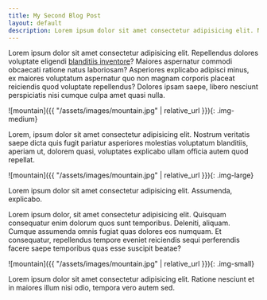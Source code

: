 ```yaml
---
title: My Second Blog Post
layout: default
description: Lorem ipsum dolor sit amet consectetur adipisicing elit. Nesciunt, ullam.
---
```


Lorem ipsum dolor sit amet consectetur adipisicing elit. Repellendus dolores voluptate eligendi [blanditiis inventore](http://google.com/)? Maiores aspernatur commodi obcaecati ratione natus laboriosam? Asperiores explicabo adipisci minus, ex maiores voluptatum aspernatur quo non magnam corporis placeat reiciendis quod voluptate repellendus? Dolores ipsam saepe, libero nesciunt perspiciatis nisi cumque culpa amet quasi nulla.

![mountain]({{ "/assets/images/mountain.jpg" | relative_url }}){: .img-medium}

Lorem, ipsum dolor sit amet consectetur adipisicing elit. Nostrum veritatis saepe dicta quis fugit pariatur asperiores molestias voluptatum blanditiis, aperiam ut, dolorem quasi, voluptates explicabo ullam officia autem quod repellat.

![mountain]({{ "/assets/images/mountain.jpg" | relative_url }}){: .img-large}

Lorem ipsum dolor sit amet consectetur adipisicing elit. Assumenda, explicabo.

Lorem ipsum dolor, sit amet consectetur adipisicing elit. Quisquam consequatur enim dolorum quos sunt temporibus. Deleniti, aliquam. Cumque assumenda omnis fugiat quas dolores eos numquam. Et consequatur, repellendus tempore eveniet reiciendis sequi perferendis facere saepe temporibus quas esse suscipit beatae?

![mountain]({{ "/assets/images/mountain.jpg" | relative_url }}){: .img-small}

Lorem ipsum dolor sit amet consectetur adipisicing elit. Ratione nesciunt et in maiores illum nisi odio, tempora vero autem sed.
